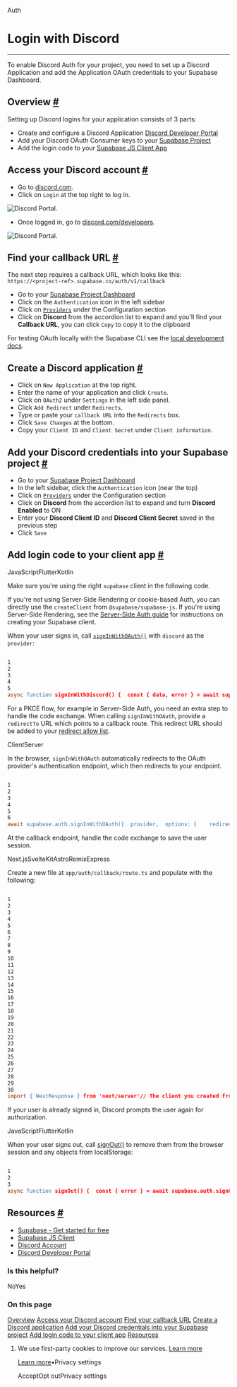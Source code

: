 Auth

# Login with Discord

* * *

To enable Discord Auth for your project, you need to set up a Discord Application and add the Application OAuth credentials to your Supabase Dashboard.

## Overview [\#](https://supabase.com/docs/guides/auth/social-login/auth-discord\#overview)

Setting up Discord logins for your application consists of 3 parts:

- Create and configure a Discord Application [Discord Developer Portal](https://discord.com/developers)
- Add your Discord OAuth Consumer keys to your [Supabase Project](https://supabase.com/dashboard)
- Add the login code to your [Supabase JS Client App](https://github.com/supabase/supabase-js)

## Access your Discord account [\#](https://supabase.com/docs/guides/auth/social-login/auth-discord\#access-your-discord-account)

- Go to [discord.com](https://discord.com/).
- Click on `Login` at the top right to log in.

![Discord Portal.](https://supabase.com/docs/img/guides/auth-discord/discord-portal.png)

- Once logged in, go to [discord.com/developers](https://discord.com/developers).

![Discord Portal.](https://supabase.com/docs/img/guides/auth-discord/discord-developer-portal.png)

## Find your callback URL [\#](https://supabase.com/docs/guides/auth/social-login/auth-discord\#find-your-callback-url)

The next step requires a callback URL, which looks like this: `https://<project-ref>.supabase.co/auth/v1/callback`

- Go to your [Supabase Project Dashboard](https://supabase.com/dashboard)
- Click on the `Authentication` icon in the left sidebar
- Click on [`Providers`](https://supabase.com/dashboard/project/_/auth/providers) under the Configuration section
- Click on **Discord** from the accordion list to expand and you'll find your **Callback URL**, you can click `Copy` to copy it to the clipboard

For testing OAuth locally with the Supabase CLI see the [local development docs](https://supabase.com/docs/guides/cli/local-development#use-auth-locally).

## Create a Discord application [\#](https://supabase.com/docs/guides/auth/social-login/auth-discord\#create-a-discord-application)

- Click on `New Application` at the top right.
- Enter the name of your application and click `Create`.
- Click on `OAuth2` under `Settings` in the left side panel.
- Click `Add Redirect` under `Redirects`.
- Type or paste your `callback URL` into the `Redirects` box.
- Click `Save Changes` at the bottom.
- Copy your `Client ID` and `Client Secret` under `Client information`.

## Add your Discord credentials into your Supabase project [\#](https://supabase.com/docs/guides/auth/social-login/auth-discord\#add-your-discord-credentials-into-your-supabase-project)

- Go to your [Supabase Project Dashboard](https://supabase.com/dashboard)
- In the left sidebar, click the `Authentication` icon (near the top)
- Click on [`Providers`](https://supabase.com/dashboard/project/_/auth/providers) under the Configuration section
- Click on **Discord** from the accordion list to expand and turn **Discord Enabled** to ON
- Enter your **Discord Client ID** and **Discord Client Secret** saved in the previous step
- Click `Save`

## Add login code to your client app [\#](https://supabase.com/docs/guides/auth/social-login/auth-discord\#add-login-code-to-your-client-app)

JavaScriptFlutterKotlin

Make sure you're using the right `supabase` client in the following code.

If you're not using Server-Side Rendering or cookie-based Auth, you can directly use the `createClient` from `@supabase/supabase-js`. If you're using Server-Side Rendering, see the [Server-Side Auth guide](https://supabase.com/docs/guides/auth/server-side/creating-a-client) for instructions on creating your Supabase client.

When your user signs in, call [`signInWithOAuth()`](https://supabase.com/docs/reference/javascript/auth-signinwithoauth) with `discord` as the `provider`:

```flex

1
2
3
4
5
async function signInWithDiscord() {  const { data, error } = await supabase.auth.signInWithOAuth({    provider: 'discord',  })}
```

For a PKCE flow, for example in Server-Side Auth, you need an extra step to handle the code exchange. When calling `signInWithOAuth`, provide a `redirectTo` URL which points to a callback route. This redirect URL should be added to your [redirect allow list](https://supabase.com/docs/guides/auth/redirect-urls).

ClientServer

In the browser, `signInWithOAuth` automatically redirects to the OAuth provider's authentication endpoint, which then redirects to your endpoint.

```flex

1
2
3
4
5
6
await supabase.auth.signInWithOAuth({  provider,  options: {    redirectTo: `http://example.com/auth/callback`,  },})
```

At the callback endpoint, handle the code exchange to save the user session.

Next.jsSvelteKitAstroRemixExpress

Create a new file at `app/auth/callback/route.ts` and populate with the following:

```flex

1
2
3
4
5
6
7
8
9
10
11
12
13
14
15
16
17
18
19
20
21
22
23
24
25
26
27
28
29
30
import { NextResponse } from 'next/server'// The client you created from the Server-Side Auth instructionsimport { createClient } from '@/utils/supabase/server'export async function GET(request: Request) {  const { searchParams, origin } = new URL(request.url)  const code = searchParams.get('code')  // if "next" is in param, use it as the redirect URL  const next = searchParams.get('next') ?? '/'  if (code) {    const supabase = await createClient()    const { error } = await supabase.auth.exchangeCodeForSession(code)    if (!error) {      const forwardedHost = request.headers.get('x-forwarded-host') // original origin before load balancer      const isLocalEnv = process.env.NODE_ENV === 'development'      if (isLocalEnv) {        // we can be sure that there is no load balancer in between, so no need to watch for X-Forwarded-Host        return NextResponse.redirect(`${origin}${next}`)      } else if (forwardedHost) {        return NextResponse.redirect(`https://${forwardedHost}${next}`)      } else {        return NextResponse.redirect(`${origin}${next}`)      }    }  }  // return the user to an error page with instructions  return NextResponse.redirect(`${origin}/auth/auth-code-error`)}
```

If your user is already signed in, Discord prompts the user again for authorization.

JavaScriptFlutterKotlin

When your user signs out, call [signOut()](https://supabase.com/docs/reference/javascript/auth-signout) to remove them from the browser session and any objects from localStorage:

```flex

1
2
3
async function signOut() {  const { error } = await supabase.auth.signOut()}
```

## Resources [\#](https://supabase.com/docs/guides/auth/social-login/auth-discord\#resources)

- [Supabase - Get started for free](https://supabase.com/)
- [Supabase JS Client](https://github.com/supabase/supabase-js)
- [Discord Account](https://discord.com/)
- [Discord Developer Portal](https://discord.com/developers)

### Is this helpful?

NoYes

### On this page

[Overview](https://supabase.com/docs/guides/auth/social-login/auth-discord#overview) [Access your Discord account](https://supabase.com/docs/guides/auth/social-login/auth-discord#access-your-discord-account) [Find your callback URL](https://supabase.com/docs/guides/auth/social-login/auth-discord#find-your-callback-url) [Create a Discord application](https://supabase.com/docs/guides/auth/social-login/auth-discord#create-a-discord-application) [Add your Discord credentials into your Supabase project](https://supabase.com/docs/guides/auth/social-login/auth-discord#add-your-discord-credentials-into-your-supabase-project) [Add login code to your client app](https://supabase.com/docs/guides/auth/social-login/auth-discord#add-login-code-to-your-client-app) [Resources](https://supabase.com/docs/guides/auth/social-login/auth-discord#resources)

1. We use first-party cookies to improve our services. [Learn more](https://supabase.com/privacy#8-cookies-and-similar-technologies-used-on-our-european-services)



   [Learn more](https://supabase.com/privacy#8-cookies-and-similar-technologies-used-on-our-european-services)•Privacy settings





   AcceptOpt outPrivacy settings